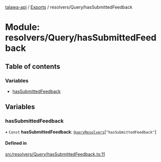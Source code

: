 [talawa-api](../README.md) / [Exports](../modules.md) / resolvers/Query/hasSubmittedFeedback

# Module: resolvers/Query/hasSubmittedFeedback

## Table of contents

### Variables

- [hasSubmittedFeedback](resolvers_Query_hasSubmittedFeedback.md#hassubmittedfeedback)

## Variables

### hasSubmittedFeedback

• `Const` **hasSubmittedFeedback**: [`QueryResolvers`](types_generatedGraphQLTypes.md#queryresolvers)[``"hasSubmittedFeedback"``]

#### Defined in

[src/resolvers/Query/hasSubmittedFeedback.ts:11](https://github.com/PalisadoesFoundation/talawa-api/blob/515781e/src/resolvers/Query/hasSubmittedFeedback.ts#L11)

